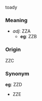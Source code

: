 toady
### Meaning
+ _adj_: ZZA
    + __eg__: ZZB

### Origin

ZZC

### Synonym

__eg__: ZZD

+ ZZE



